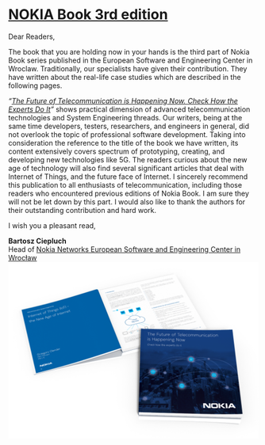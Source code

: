 [NOKIA Book 3rd edition](https://github.com/nokia-wroclaw/nokia-book/raw/pdf/03/NOKIA_Book_3rd_Edition.pdf)
========================

Dear Readers,

The book that you are holding now in your hands is the third part
of Nokia Book series published in the European Software and
Engineering Center in Wroclaw. Traditionally, our specialists have
given their contribution. They have written about the real-life case
studies which are described in the following pages.

*“[The Future of Telecommunication is Happening Now. Check How the Experts Do It](https://github.com/nokia-wroclaw/nokia-book/raw/pdf/03/NOKIA_Book_3rd_Edition.pdf)”*
shows practical dimension of advanced telecommunication technologies and System Engineering
threads. Our writers, being at the same time developers, testers, researchers, and engineers
in general, did not overlook the topic of professional software development.
Taking into consideration the reference to the title of the book we have written, its content
extensively covers spectrum of prototyping, creating, and developing new technologies like
5G. The readers curious about the new age of technology will also find several significant
articles that deal with Internet of Things, and the future face of Internet.
I sincerely recommend this publication to all enthusiasts of telecommunication, including
those readers who encountered previous editions of Nokia Book. I am sure they will not be
let down by this part. I would also like to thank the authors for their outstanding contribution
and hard work.

I wish you a pleasant read,

**Bartosz Ciepluch**  
Head of [Nokia Networks European Software and Engineering Center in Wrocław](http://nokiawroclaw.pl/)
![Titlepage](img/nb3_2.png)
